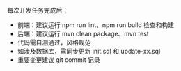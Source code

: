 每次开发任务完成后：
- 前端：建议运行 npm run lint、npm run build 检查和构建
- 后端：建议运行 mvn clean package、mvn test
- 代码需自测通过，风格规范
- 如涉及数据库，需同步更新 init.sql 和 update-xx.sql
- 重要变更建议 git commit 记录